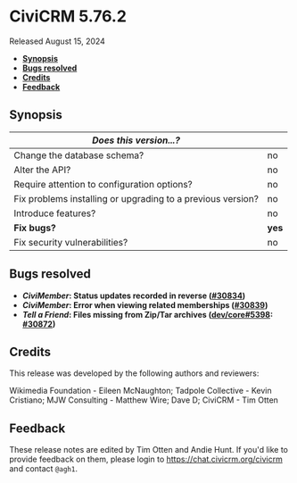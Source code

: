 # CiviCRM 5.76.2

Released August 15, 2024

- **[Synopsis](#synopsis)**
- **[Bugs resolved](#bugs)**
- **[Credits](#credits)**
- **[Feedback](#feedback)**

## <a name="synopsis"></a>Synopsis

| *Does this version...?*                                         |          |
| --------------------------------------------------------------- | -------- |
| Change the database schema?                                     | no       |
| Alter the API?                                                  | no       |
| Require attention to configuration options?                     | no       |
| Fix problems installing or upgrading to a previous version?     | no       |
| Introduce features?                                             | no       |
| **Fix bugs?**                                                   | **yes**  |
| Fix security vulnerabilities?                                   | no       |

## <a name="bugs"></a>Bugs resolved

* **_CiviMember_: Status updates recorded in reverse ([#30834](https://github.com/civicrm/civicrm-core/pull/30834))**
* **_CiviMember_: Error when viewing related memberships ([#30839](https://github.com/civicrm/civicrm-core/pull/30839))**
* **_Tell a Friend_: Files missing from Zip/Tar archives ([dev/core#5398](https://lab.civicrm.org/dev/core/-/issues/5398): [#30872](https://github.com/civicrm/civicrm-core/pull/30872))**

## <a name="credits"></a>Credits

This release was developed by the following authors and reviewers:

Wikimedia Foundation - Eileen McNaughton; Tadpole Collective - Kevin Cristiano; MJW
Consulting - Matthew Wire; Dave D; CiviCRM - Tim Otten

## <a name="feedback"></a>Feedback

These release notes are edited by Tim Otten and Andie Hunt.  If you'd like to
provide feedback on them, please login to https://chat.civicrm.org/civicrm and
contact `@agh1`.
